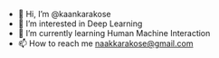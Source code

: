 - 👋 Hi, I’m @kaankarakose
- 👀 I’m interested in Deep Learning
- 🌱 I’m currently learning Human Machine Interaction
- 📫 How to reach me naakkarakose@gmail.com

<!---
kaankarakose/kaankarakose is a ✨ special ✨ repository because its `README.md` (this file) appears on your GitHub profile.
You can click the Preview link to take a look at your changes.
--->
